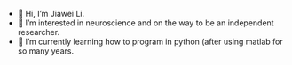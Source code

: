 - 👋 Hi, I’m Jiawei Li.
- 👀 I’m interested in neuroscience and on the way to be an independent researcher.
- 🌱 I’m currently learning how to program in python (after using matlab for so many years.


<!---
jiawei-liiiii/jiawei-liiiii is a ✨ special ✨ repository because its `README.md` (this file) appears on your GitHub profile.
You can click the Preview link to take a look at your changes.
--->
